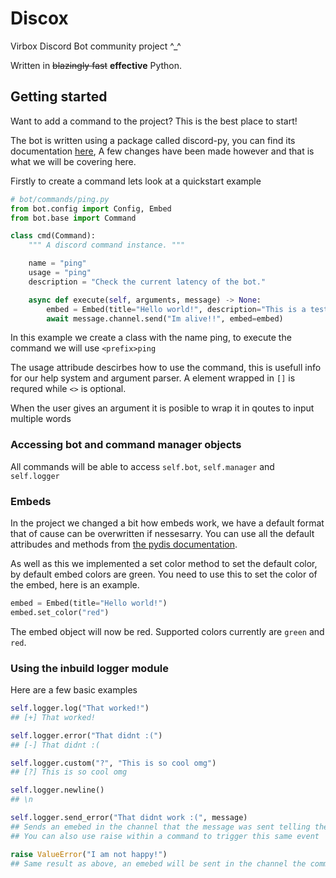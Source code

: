 # Discox
Virbox Discord Bot community project ^\_^

Written in ~~blazingly fast~~ **effective** Python.

## Getting started

Want to add a command to the project? This is the best place to start!

The bot is written using a package called discord-py, you can find its documentation [here](https://discordpy.readthedocs.io/en/stable/api.html), A few changes have been made however and that is what we will be covering here.

Firstly to create a command lets look at a quickstart example

```py
# bot/commands/ping.py
from bot.config import Config, Embed
from bot.base import Command

class cmd(Command):
    """ A discord command instance. """

    name = "ping"
    usage = "ping"
    description = "Check the current latency of the bot."

    async def execute(self, arguments, message) -> None:
        embed = Embed(title="Hello world!", description="This is a test embed")
        await message.channel.send("Im alive!!", embed=embed)
```
In this example we create a class with the name ping, to execute the command we will use `<prefix>ping`

The usage attribude descirbes how to use the command, this is usefull info for our help system and argument parser. A element wrapped in `[]` is requred while `<>` is optional.

When the user gives an argument it is posible to wrap it in qoutes to input multiple words

### Accessing bot and command manager objects

All commands will be able to access `self.bot`, `self.manager` and `self.logger`

### Embeds

In the project we changed a bit how embeds work, we have a default format that of cause can be overwritten if nessesarry. You can use all the default attribudes and methods from [the pydis documentation](https://discordpy.readthedocs.io/en/stable/api.html?highlight=embed#discord.Embed).

As well as this we implemented a set color method to set the default color, by default embed colors are green. You need to use this to set the color of the embed, here is an example.

```py
embed = Embed(title="Hello world!")
embed.set_color("red")
```

The embed object will now be red. Supported colors currently are `green` and `red`.

### Using the inbuild logger module

Here are a few basic examples

```py
self.logger.log("That worked!")
## [+] That worked!

self.logger.error("That didnt :(")
## [-] That didnt :(

self.logger.custom("?", "This is so cool omg")
## [?] This is so cool omg

self.logger.newline()
## \n

self.logger.send_error("That didnt work :(", message)
## Sends an emebed in the channel that the message was sent telling the user there was an error
## You can also use raise within a command to trigger this same event

raise ValueError("I am not happy!")
## Same result as above, an emebed will be sent in the channel the command was triggered
```
